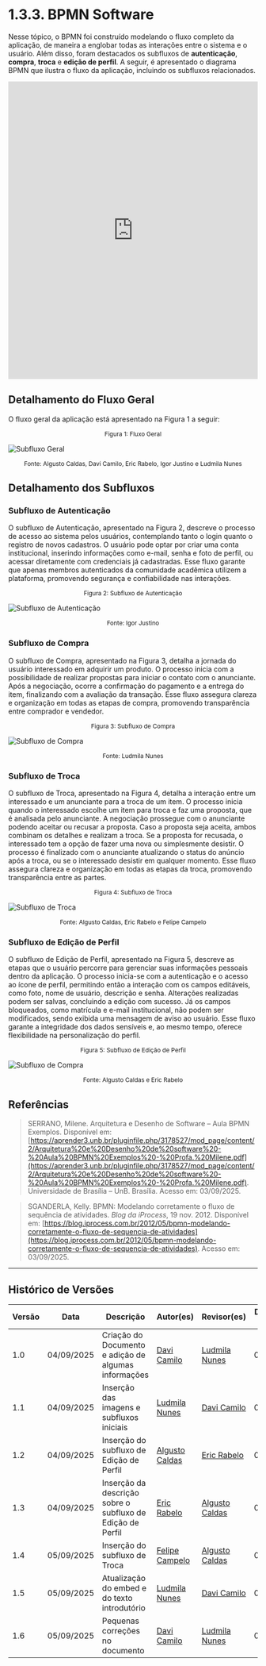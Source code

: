 # 1.3.3. BPMN Software

Nesse tópico, o BPMN foi construído modelando o fluxo completo da aplicação, de maneira a englobar todas as interações entre o sistema e o usuário. Além disso, foram destacados os subfluxos de **autenticação**, **compra**, **troca** e **edição de perfil**. A seguir, é apresentado o diagrama BPMN que ilustra o fluxo da aplicação, incluindo os subfluxos relacionados.

<iframe frameborder="0" style="width:100%;height:600px;" src="https://viewer.diagrams.net/?tags=%7B%7D&lightbox=1&highlight=0000ff&layers=1&nav=1&title=BPMNSoftware&dark=0#Uhttps%3A%2F%2Fdrive.google.com%2Fuc%3Fid%3D1WAwyLmBKe6_s29pXE6BbwAe_bgQRRUiK%26export%3Ddownload"></iframe>

## Detalhamento do Fluxo Geral

O fluxo geral da aplicação está apresentado na Figura 1 a seguir:

<p align="center" style="font-size: 12;">
Figura 1: Fluxo Geral
</p>

![Subfluxo Geral](/../assets/bpmn/MBPNSoftware-geral.jpg)

<p align="center" style="font-size: 12;">
Fonte: Algusto Caldas, Davi Camilo, Eric Rabelo, Igor Justino e Ludmila Nunes
</p>

## Detalhamento dos Subfluxos

### Subfluxo de Autenticação

O subfluxo de Autenticação, apresentado na Figura 2, descreve o processo de acesso ao sistema pelos usuários, contemplando tanto o login quanto o registro de novos cadastros. O usuário pode optar por criar uma conta institucional, inserindo informações como e-mail, senha e foto de perfil, ou acessar diretamente com credenciais já cadastradas. Esse fluxo garante que apenas membros autenticados da comunidade acadêmica utilizem a plataforma, promovendo segurança e confiabilidade nas interações.

<p align="center" style="font-size: 12;">
Figura 2: Subfluxo de Autenticação
</p>

![Subfluxo de Autenticação](/../assets/bpmn/MBPNSoftware-autenticacao.jpg)

<p align="center" style="font-size: 12;">
Fonte: Igor Justino
</p>

### Subfluxo de Compra

O subfluxo de Compra, apresentado na Figura 3, detalha a jornada do usuário interessado em adquirir um produto. O processo inicia com a possibilidade de realizar propostas para iniciar o contato com o anunciante. Após a negociação, ocorre a confirmação do pagamento e a entrega do item, finalizando com a avaliação da transação. Esse fluxo assegura clareza e organização em todas as etapas de compra, promovendo transparência entre comprador e vendedor.

<p align="center" style="font-size: 12;">
Figura 3: Subfluxo de Compra
</p>

![Subfluxo de Compra](/../assets/bpmn/MBPNSoftware-compra.jpg)

<p align="center" style="font-size: 12;">
Fonte: Ludmila Nunes
</p>

### Subfluxo de Troca

O subfluxo de Troca, apresentado na Figura 4, detalha a interação entre um interessado e um anunciante para a troca de um item. O processo inicia quando o interessado escolhe um item para troca e faz uma proposta, que é analisada pelo anunciante. A negociação prossegue com o anunciante podendo aceitar ou recusar a proposta. Caso a proposta seja aceita, ambos combinam os detalhes e realizam a troca. Se a proposta for recusada, o interessado tem a opção de fazer uma nova ou simplesmente desistir. O processo é finalizado com o anunciante atualizando o status do anúncio após a troca, ou se o interessado desistir em qualquer momento. Esse fluxo assegura clareza e organização em todas as etapas da troca, promovendo transparência entre as partes.

<p align="center" style="font-size: 12;">
Figura 4: Subfluxo de Troca
</p>

![Subfluxo de Troca](/../assets/bpmn/BPMN-troca.jpg)

<p align="center" style="font-size: 12;">
Fonte: Algusto Caldas, Eric Rabelo e Felipe Campelo
</p>

### Subfluxo de Edição de Perfil

O subfluxo de Edição de Perfil, apresentado na Figura 5, descreve as etapas que o usuário percorre para gerenciar suas informações pessoais dentro da aplicação. O processo inicia-se com a autenticação e o acesso ao ícone de perfil, permitindo então a interação com os campos editáveis, como foto, nome de usuário, descrição e senha. Alterações realizadas podem ser salvas, concluindo a edição com sucesso. Já os campos bloqueados, como matrícula e e-mail institucional, não podem ser modificados, sendo exibida uma mensagem de aviso ao usuário. Esse fluxo garante a integridade dos dados sensíveis e, ao mesmo tempo, oferece flexibilidade na personalização do perfil.

<p align="center" style="font-size: 12;">
Figura 5: Subfluxo de Edição de Perfil
</p>

![Subfluxo de Compra](/../assets/bpmn/MBPNSoftware-EdicaoPerfil.jpg)

<p align="center" style="font-size: 12;">
Fonte: Algusto Caldas e Eric Rabelo
</p>

## Referências 

> SERRANO, Milene. Arquitetura e Desenho de Software – Aula BPMN Exemplos. Disponível em: [https://aprender3.unb.br/pluginfile.php/3178527/mod_page/content/2/Arquitetura%20e%20Desenho%20de%20software%20-%20Aula%20BPMN%20Exemplos%20-%20Profa.%20Milene.pdf](https://aprender3.unb.br/pluginfile.php/3178527/mod_page/content/2/Arquitetura%20e%20Desenho%20de%20software%20-%20Aula%20BPMN%20Exemplos%20-%20Profa.%20Milene.pdf). Universidade de Brasília – UnB. Brasília. Acesso em: 03/09/2025.

> SGANDERLA, Kelly. BPMN: Modelando corretamente o fluxo de sequência de atividades. *Blog da iProcess*, 19 nov. 2012. Disponível em: [https://blog.iprocess.com.br/2012/05/bpmn-modelando-corretamente-o-fluxo-de-sequencia-de-atividades](https://blog.iprocess.com.br/2012/05/bpmn-modelando-corretamente-o-fluxo-de-sequencia-de-atividades). Acesso em: 03/09/2025.

---

## Histórico de Versões
| Versão | Data | Descrição | Autor(es) | Revisor(es) | Detalhes da Revisão |
| -- | -- | -- | -- | -- | -- |
| 1.0 | 04/09/2025 | Criação do Documento e adição de algumas informações | [Davi Camilo](https://github.com/Davicamilo23) | [Ludmila Nunes](https://github.com/ludmilaaysha) | 04/09/2025 |
| 1.1 | 04/09/2025 | Inserção das imagens e subfluxos iniciais | [Ludmila Nunes](https://github.com/ludmilaaysha) | [Davi Camilo](https://github.com/Davicamilo23) | 04/09/2025 |
| 1.2 | 04/09/2025 | Inserção do subfluxo de Edição de Perfil | [Algusto Caldas](https://github.com/Algusto-RC) | [Eric Rabelo](https://github.com/rabelzx) | 04/09/2025 |
| 1.3 | 04/09/2025 | Inserção da descrição sobre o subfluxo de Edição de Perfil | [Eric Rabelo](https://github.com/rabelzx) | [Algusto Caldas](https://github.com/Algusto-RC) | 04/09/2025 |
| 1.4 | 05/09/2025 | Inserção do subfluxo de Troca | [Felipe Campelo](https://github.com/felipeacampelo) | [Algusto Caldas](https://github.com/Algusto-RC) | 05/09/2025 |
| 1.5 | 05/09/2025 | Atualização do embed e do texto introdutório | [Ludmila Nunes](https://github.com/ludmilaaysha) | [Davi Camilo](https://github.com/Davicamilo23) | 05/09/2025 |
| 1.6 | 05/09/2025 | Pequenas correções no documento | [Davi Camilo](https://github.com/Davicamilo23) | [Ludmila Nunes](https://github.com/ludmilaaysha) | 05/09/2025 |
